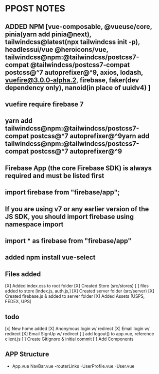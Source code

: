 # PPOST NOTES

## ADDED NPM [vue-composable, @vueuse/core, pinia(yarn add pinia@next), tailwindcss@latest(npx tailwindcss init -p), headlessui/vue @heroicons/vue, tailwindcss@npm:@tailwindcss/postcss7-compat @tailwindcss/postcss7-compat postcss@^7 autoprefixer@^9, axios, lodash, vuefire@3.0.0-alpha.2, firebase, faker(dev dependency only), nanoid(in place of uuidv4) ]

## vuefire require firebase 7

## yarn add tailwindcss@npm:@tailwindcss/postcss7-compat postcss@^7 autoprefixer@^9yarn add tailwindcss@npm:@tailwindcss/postcss7-compat postcss@^7 autoprefixer@^9

## Firebase App (the core Firebase SDK) is always required and must be listed first

## import firebase from "firebase/app";

## If you are using v7 or any earlier version of the JS SDK, you should import firebase using namespace import

## import * as firebase from "firebase/app"

## added npm install vue-select

## Files added

[X] Added index.css to root folder
[X] Created Store (src/stores)
    [ ] files added to store [index.js, auth.js,]
[X] Created server folder (src/server)
    [X] Created firebase.js & added to server folder
[X] Added Assets [USPS, FEDEX, UPS]

## todo

[x] New home added
[X] Anonymous login w/ redirect
[X] Email login w/ redirect
[X] Email SignUp w/ redirect
[ ] add logout() to app.vue, reference client.js
[ ] Create GitIgnore & initial commit
[ ] Add Components

## APP Structure

- App.vue
    NavBar.vue
        -routerLinks
        -UserProfile.vue
            -User.vue
